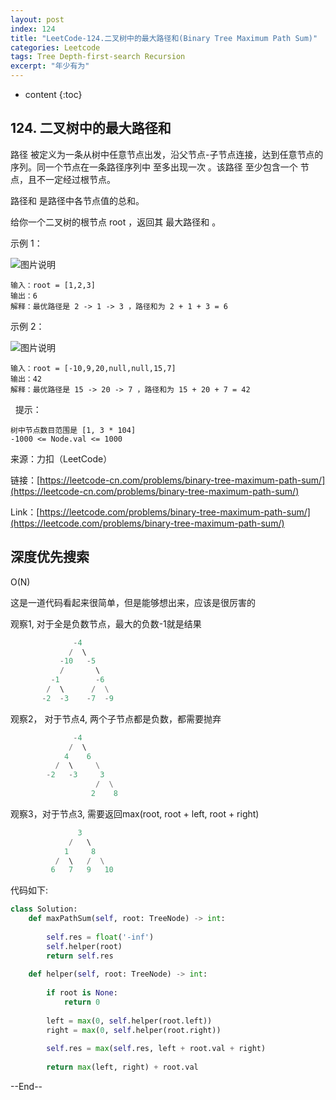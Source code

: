 ```yaml
---
layout: post
index: 124
title: "LeetCode-124.二叉树中的最大路径和(Binary Tree Maximum Path Sum)"
categories: Leetcode
tags: Tree Depth-first-search Recursion
excerpt: "年少有为"
---
```


* content
{:toc}

## 124. 二叉树中的最大路径和

路径 被定义为一条从树中任意节点出发，沿父节点-子节点连接，达到任意节点的序列。同一个节点在一条路径序列中 至多出现一次 。该路径 至少包含一个 节点，且不一定经过根节点。

路径和 是路径中各节点值的总和。

给你一个二叉树的根节点 root ，返回其 最大路径和 。

示例 1：

![图片说明](https://geemaple.github.io/images/leetcode-algorithm-124-1.png) 

```
输入：root = [1,2,3]
输出：6
解释：最优路径是 2 -> 1 -> 3 ，路径和为 2 + 1 + 3 = 6
```

示例 2：

![图片说明](https://geemaple.github.io/images/leetcode-algorithm-124-2.png) 

```
输入：root = [-10,9,20,null,null,15,7]
输出：42
解释：最优路径是 15 -> 20 -> 7 ，路径和为 15 + 20 + 7 = 42
```
 
提示：

```
树中节点数目范围是 [1, 3 * 104]
-1000 <= Node.val <= 1000
```

来源：力扣（LeetCode）

链接：[https://leetcode-cn.com/problems/binary-tree-maximum-path-sum/](https://leetcode-cn.com/problems/binary-tree-maximum-path-sum/)

Link：[https://leetcode.com/problems/binary-tree-maximum-path-sum/](https://leetcode.com/problems/binary-tree-maximum-path-sum/)


## 深度优先搜索

O(N)

这是一道代码看起来很简单，但是能够想出来，应该是很厉害的

观察1, 对于全是负数节点，最大的负数-1就是结果

```python
              -4
             /  \ 
           -10   -5
           /       \   
         -1        -6
        /  \      /  \
       -2  -3    -7  -9
```

观察2， 对于节点4, 两个子节点都是负数，都需要抛弃

```python
              -4
             /  \ 
            4    6
          /  \     \
        -2   -3     3
                   /  \
                  2    8
```

观察3，对于节点3, 需要返回max(root, root + left, root + right)

```python
               3
             /   \ 
            1     8
          /  \   /  \
         6   7   9   10
```

代码如下:

```python
class Solution:
    def maxPathSum(self, root: TreeNode) -> int:
        
        self.res = float('-inf')
        self.helper(root)
        return self.res
        
    def helper(self, root: TreeNode) -> int:
        
        if root is None:
            return 0
        
        left = max(0, self.helper(root.left))
        right = max(0, self.helper(root.right))
        
        self.res = max(self.res, left + root.val + right)
        
        return max(left, right) + root.val
```

--End--